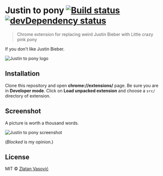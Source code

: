 # Justin to pony [![Build status](https://travis-ci.org/ZDroid/justin-to-pony.png?branch=master)](https://travis-ci.org/ZDroid/justin-to-pony) [![devDependency status](https://david-dm.org/ZDroid/justin-to-pony/dev-status.png?theme=shields.io)](https://david-dm.org/ZDroid/justin-to-pony#info=devDependencies)

> Chrome extension for replacing weird Justin Bieber with Little crazy pink
pony

If you don't like Justin Bieber.

![Justin to pony logo](https://raw.github.com/ZDroid/justin-to-pony/master/src/icon-128.png)

## Installation

Clone this repository and open **chrome://extensions/** page. Be sure you are
in **Developer mode**. Click on **Load unpacked extension** and choose a `src/`
directory of extension.

## Screenshot

A picture is worth a thousand words.

![Justin to pony screenshot](https://raw.github.com/ZDroid/justin-to-pony/master/screenshot.png)

(*Blocked* is my opinion.)

## License

MIT &copy; [Zlatan Vasović](https://github.com/ZDroid)